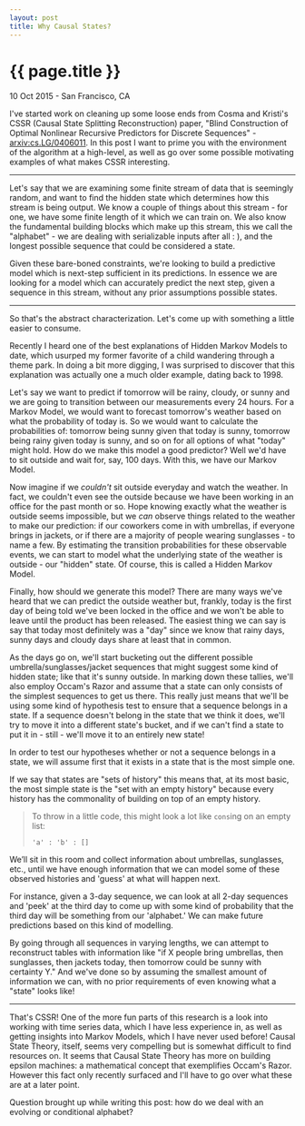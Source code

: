 ```yaml
---
layout: post
title: Why Causal States?
---
```


{{ page.title }}
================

<p class="meta">10 Oct 2015 - San Francisco, CA</p>

I've started work on cleaning up some loose ends from Cosma and Kristi's CSSR (Causal
State Splitting Reconstruction) paper, "Blind Construction of Optimal Nonlinear
Recursive Predictors for Discrete Sequences" - [arxiv:cs.LG/0406011][cssr]. In this
post I want to prime you with the environment of the algorithm at a high-level, as
well as go over some possible motivating examples of what makes CSSR interesting.

----

Let's say that we are examining some finite stream of data that is seemingly random,
and want to find the hidden state which determines how this stream is being output.
We know a couple of things about this stream - for one, we have some finite length of
it which we can train on. We also know the fundamental building blocks which make up
this stream, this we call the "alphabet" - we are dealing with serializable inputs
after all : ), and the longest possible sequence that could be considered a state.

Given these bare-boned constraints, we're looking to build a predictive model which
is next-step sufficient in its predictions. In essence we are looking for a
model which can accurately predict the next step, given a sequence in this
stream, without any prior assumptions possible states.

----

So that's the abstract characterization. Let's come up with something a little easier
to consume.

Recently I heard one of the best explanations of Hidden Markov Models to date,
which usurped my former favorite of a child wandering through a theme park. In
doing a bit more digging, I was surprised to discover that this explanation was
actually one a much older example, dating back to 1998.

Let's say we want to predict if tomorrow will be rainy, cloudy, or sunny and we
are going to transition between our measurements every 24 hours. For a Markov
Model, we would want to forecast tomorrow's weather based on what the
probability of today is. So we would want to calculate the probabilities of:
tomorrow being sunny given that today is sunny, tomorrow being rainy given today
is sunny, and so on for all options of what "today" might hold. How do we make
this model a good predictor? Well we'd have to sit outside and wait for, say,
100 days. With this, we have our Markov Model.

Now imagine if we _couldn't_ sit outside everyday and watch the weather. In
fact, we couldn't even see the outside because we have been working in an office
for the past month or so. Hope knowing exactly what the weather is outside seems
impossible, but we _can_ observe things related to the weather to make our
prediction: if our coworkers come in with umbrellas, if everyone brings in
jackets, or if there are a majority of people wearing sunglasses - to name a
few. By estimating the transition probabilities for these observable events, we
can start to model what the underlying state of the weather is outside - our
"hidden" state. Of course, this is called a Hidden Markov Model.

Finally, how should we generate this model? There are many ways we've heard that
we can predict the outside weather but, frankly, today is the first day of being
told we've been locked in the office and we won't be able to leave until the
product has been released. The easiest thing we can say is say that today most
definitely was a "day" since we know that rainy days, sunny days and cloudy days
share at least that in common.

As the days go on, we'll start bucketing out the different possible
umbrella/sunglasses/jacket sequences that might suggest some kind of hidden
state; like that it's sunny outside. In marking down these tallies, we'll also
employ Occam's Razor and assume that a state can only consists of the simplest
sequences to get us there. This really just means that we'll be using some kind
of hypothesis test to ensure that a sequence belongs in a state. If a sequence
doesn't belong in the state that we think it does, we'll try to move it into a
different state's bucket, and if we can't find a state to put it in - still -
we'll move it to an entirely new state!

In order to test our hypotheses whether or not a sequence belongs in a state, we will
assume first that it exists in a state that is the most simple one.

If we say that states are "sets of history" this means that, at its most basic, the
most simple state is the "set with an empty history" because every history has the
commonality of building on top of an empty history.

> To throw in a little code, this might look a lot like `cons`ing on an empty list:
>
>     'a' : 'b' : []

We’ll sit in this room and collect information about umbrellas, sunglasses, etc.,
until we have enough information that we can model some of these observed histories
and 'guess' at what will happen next.

For instance, given a 3-day sequence, we can look at all 2-day sequences and 'peek'
at the third day to come up with some kind of probability that the third day will be
something from our 'alphabet.' We can make future predictions based on this kind of
modelling.

By going through all sequences in varying lengths, we can attempt to reconstruct
tables with information like "if X people bring umbrellas, then sunglasses, then
jackets today, then tomorrow could be sunny with certainty Y." And we've done so
by assuming the smallest amount of information we can, with no prior
requirements of even knowing what a "state" looks like!

----

That's CSSR! One of the more fun parts of this research is a look into working
with time series data, which I have less experience in, as well as getting
insights into Markov Models, which I have never used before! Causal State
Theory, itself, seems very compelling but is somewhat difficult to find
resources on. It seems that Causal State Theory has more on building epsilon
machines: a mathematical concept that exemplifies Occam's Razor. However this
fact only recently surfaced and I'll have to go over what these are at a later
point.

Question brought up while writing this post: how do we deal with an evolving or
conditional alphabet?

[em]:http://csc.ucdavis.edu/~chaos/courses/ncaso/Projects2012/Sanderson/KillingAndCollapsing.pdf
[cst]:http://csc.ucdavis.edu/~cmg/compmech/tutorials/cstgcm.pdf
[cssr]:http://arxiv.org/abs/cs.LG/0406011
[desc]:http://nicolas.brodu.net/en/recherche/decisional_states/index.html
[desc-em]:http://arxiv.org/abs/0902.0600
[em-2]:http://www.milegu.org/research-notes/epsilon-machines-a-occams-mathematical-razor/
[fba]:https://en.wikipedia.org/wiki/Forward%E2%80%93backward_algorithm

